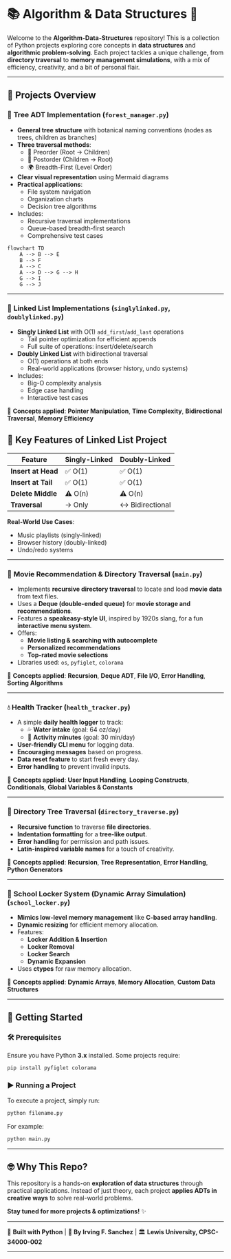 # 📚 Algorithm & Data Structures 🚀

Welcome to the **Algorithm-Data-Structures** repository! This is a collection of Python projects exploring core concepts in **data structures** and **algorithmic problem-solving**. Each project tackles a unique challenge, from **directory traversal** to **memory management simulations**, with a mix of efficiency, creativity, and a bit of personal flair.

---

## 📌 Projects Overview

### 🌳 **Tree ADT Implementation** (`forest_manager.py`)

- **General tree structure** with botanical naming conventions (nodes as trees, children as branches)
- **Three traversal methods**:
  - 🌱 Preorder (Root → Children)
  - 🍂 Postorder (Children → Root)
  - 🌍 Breadth-First (Level Order)
- **Clear visual representation** using Mermaid diagrams
- **Practical applications**:
  - File system navigation
  - Organization charts
  - Decision tree algorithms
- Includes:
  - Recursive traversal implementations
  - Queue-based breadth-first search
  - Comprehensive test cases
  
```mermaid
flowchart TD
    A --> B --> E
    B --> F
    A --> C
    A --> D --> G --> H
    G --> I
    G --> J
```

---

### 🔗 **Linked List Implementations** (`singlylinked.py`, `doublylinked.py`)

- **Singly Linked List** with O(1) `add_first`/`add_last` operations
  - Tail pointer optimization for efficient appends
  - Full suite of operations: insert/delete/search
- **Doubly Linked List** with bidirectional traversal
  - O(1) operations at both ends
  - Real-world applications (browser history, undo systems)
- Includes:
  - Big-O complexity analysis
  - Edge case handling
  - Interactive test cases

📌 **Concepts applied**: **Pointer Manipulation**, **Time Complexity**, **Bidirectional Traversal**, **Memory Efficiency**

## 🚀 Key Features of Linked List Project

| Feature          | Singly-Linked | Doubly-Linked |
|------------------|---------------|---------------|
| **Insert at Head** | ✅ O(1)       | ✅ O(1)       |
| **Insert at Tail** | ✅ O(1)       | ✅ O(1)       |
| **Delete Middle**  | ⚠️ O(n)      | ⚠️ O(n)      |
| **Traversal**      | → Only        | ↔ Bidirectional |

**Real-World Use Cases**:

- Music playlists (singly-linked)
- Browser history (doubly-linked)
- Undo/redo systems

---

### 🎥 **Movie Recommendation & Directory Traversal** (`main.py`)

- Implements **recursive directory traversal** to locate and load **movie data** from text files.
- Uses a **Deque (double-ended queue)** for **movie storage and recommendations**.
- Features a **speakeasy-style UI**, inspired by 1920s slang, for a fun **interactive menu system**.
- Offers:
  - **Movie listing & searching with autocomplete**
  - **Personalized recommendations**
  - **Top-rated movie selections**
- Libraries used: `os`, `pyfiglet`, `colorama`

📌 **Concepts applied**: **Recursion**, **Deque ADT**, **File I/O**, **Error Handling**, **Sorting Algorithms**

---

### 💧 **Health Tracker** (`health_tracker.py`)

- A simple **daily health logger** to track:
  - 💦 **Water intake** (goal: 64 oz/day)
  - 🏃 **Activity minutes** (goal: 30 min/day)
- **User-friendly CLI menu** for logging data.
- **Encouraging messages** based on progress.
- **Data reset feature** to start fresh every day.
- **Error handling** to prevent invalid inputs.

📌 **Concepts applied**: **User Input Handling**, **Looping Constructs**, **Conditionals**, **Global Variables & Constants**

---

### 📂 **Directory Tree Traversal** (`directory_traverse.py`)

- **Recursive function** to traverse **file directories**.
- **Indentation formatting** for a **tree-like output**.
- **Error handling** for permission and path issues.
- **Latin-inspired variable names** for a touch of creativity.

📌 **Concepts applied**: **Recursion**, **Tree Representation**, **Error Handling**, **Python Generators**

---

### 🔑 **School Locker System (Dynamic Array Simulation)** (`school_locker.py`)

- **Mimics low-level memory management** like **C-based array handling**.
- **Dynamic resizing** for efficient memory allocation.
- Features:
  - **Locker Addition & Insertion**
  - **Locker Removal**
  - **Locker Search**
  - **Dynamic Expansion**
- Uses **ctypes** for raw memory allocation.

📌 **Concepts applied**: **Dynamic Arrays**, **Memory Allocation**, **Custom Data Structures**

---

## 🚀 **Getting Started**

### 🛠 Prerequisites

Ensure you have Python **3.x** installed. Some projects require:

```bash
pip install pyfiglet colorama
```

### ▶ **Running a Project**

To execute a project, simply run:

```bash
python filename.py
```

For example:

```bash
python main.py
```

---

## 🤓 **Why This Repo?**

This repository is a hands-on **exploration of data structures** through practical applications. Instead of just theory, each project **applies ADTs in creative ways** to solve real-world problems.

**Stay tuned for more projects & optimizations!** ✨

---

🎯 **Built with Python** | 🧠 **By Irving F. Sanchez** | 🏛 **Lewis University, CPSC-34000-002**

---
